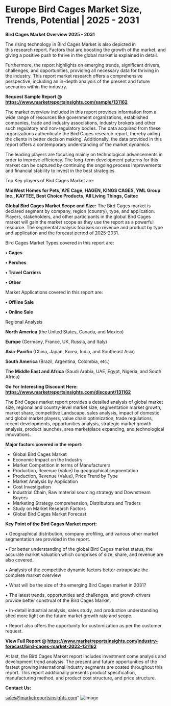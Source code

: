 # Europe Bird Cages Market Size, Trends, Potential | 2025 - 2031

<Strong> Bird Cages Market Overview 2025 - 2031</strong>

The rising technology in Bird Cages Market is also depicted in this research report. Factors that are boosting the growth of the market, and giving a positive push to thrive in the global market is explained in detail.

Furthermore, the report highlights on emerging trends, significant drivers, challenges, and opportunities, providing all necessary data for thriving in the industry. This report market research offers a comprehensive perspective, including an in-depth analysis of the present and future scenarios within the industry.

<strong>Request Sample Report @ <a href=https://www.marketreportsinsights.com/sample/131162>https://www.marketreportsinsights.com/sample/131162</a></strong>

The market overview included in this report provides information from a wide range of resources like government organizations, established companies, trade and industry associations, industry brokers and other such regulatory and non-regulatory bodies. The data acquired from these organizations authenticate the Bird Cages research report, thereby aiding the clients in better decision making. Additionally, the data provided in this report offers a contemporary understanding of the market dynamics.

The leading players are focusing mainly on technological advancements in order to improve efficiency. The long-term development patterns for this market can be captured by continuing the ongoing process improvements and financial stability to invest in the best strategies.

Top Key players of Bird Cages Market are:

<strong>MidWest Homes for Pets, A?E Cage, HAGEN, KINGS CAGES, YML Group Inc., KAYTEE, Best Choice Products, All Living Things, Caitec</strong>

<strong><b>Global Bird Cages Market Scope and Size:</b></strong>
The Bird Cages market is declared segment by company, region (country), type, and application. Players, stakeholders, and other participants in the global Bird Cages market will gain the market scope as they use the report as a powerful resource. The segmental analysis focuses on revenue and product by type and application and the forecast period of 2025-2031.

Bird Cages Market Types covered in this report are:

<strong>• Cages

• Perches

• Travel Carriers

• Other</strong>

Market Applications covered in this report are:

<strong>• Offline Sale

• Online Sale</strong> 

Regional Analysis

<strong>North America</strong> (the United States, Canada, and Mexico)

<strong>Europe</strong> (Germany, France, UK, Russia, and Italy)

<strong>Asia-Pacific</strong> (China, Japan, Korea, India, and Southeast Asia)

<strong>South America</strong> (Brazil, Argentina, Colombia, etc.)

<strong>The Middle East and Africa</strong> (Saudi Arabia, UAE, Egypt, Nigeria, and South Africa)

<strong>Go For Interesting Discount Here: <a href=https://www.marketreportsinsights.com/discount/131162>https://www.marketreportsinsights.com/discount/131162</a></strong>

The Bird Cages market report provides a detailed analysis of global market size, regional and country-level market size, segmentation market growth, market share, competitive Landscape, sales analysis, impact of domestic and global market players, value chain optimization, trade regulations, recent developments, opportunities analysis, strategic market growth analysis, product launches, area marketplace expanding, and technological innovations.

<strong><b>Major factors covered in the report:</b></strong>
<ul>
  <li>Global Bird Cages Market </li>
  <li>Economic Impact on the Industry</li>
  <li>Market Competition in terms of Manufacturers</li>
  <li>Production, Revenue (Value) by geographical segmentation</li>
  <li>Production, Revenue (Value), Price Trend by Type</li>
  <li>Market Analysis by Application</li>
  <li>Cost Investigation</li>
  <li>Industrial Chain, Raw material sourcing strategy and Downstream Buyers</li>
  <li>Marketing Strategy comprehension, Distributors and Traders</li>
  <li>Study on Market Research Factors</li>
  <li>Global Bird Cages Market Forecast</li>
</ul>

<strong><b>Key Point of the Bird Cages Market report:</b></strong>

• Geographical distribution, company profiling, and various other market segmentation are provided in the report.

• For better understanding of the global Bird Cages market status, the accurate market valuation which comprises of size, share, and revenue are also covered.

• Analysis of the competitive dynamic factors better extrapolate the complete market overview

• What will be the size of the emerging Bird Cages market in 2031?

• The latest trends, opportunities and challenges, and growth drivers provide better construal of the Bird Cages Market.

• In-detail industrial analysis, sales study, and production understanding shed more light on the future market growth rate and scope.

• Report also offers the opportunity for customization as per the customer request.

<strong><b>View Full Report @ <a href=https://www.marketreportsinsights.com/industry-forecast/bird-cages-market-2022-131162>https://www.marketreportsinsights.com/industry-forecast/bird-cages-market-2022-131162</a></b></strong>


At last, the Bird Cages Market report includes investment come analysis and development trend analysis. The present and future opportunities of the fastest growing international industry segments are coated throughout this report. This report additionally presents product specification, manufacturing method, and product cost structure, and price structure.

<strong>Contact Us:</strong>

sales@marketreportsinsights.com"
![image](https://github.com/user-attachments/assets/a326f2d5-2872-4849-b091-defb7566434f)
